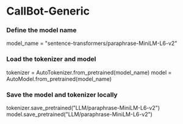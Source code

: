 # CallBot-Generic

### Define the model name
model_name = "sentence-transformers/paraphrase-MiniLM-L6-v2"

### Load the tokenizer and model
tokenizer = AutoTokenizer.from_pretrained(model_name)
model = AutoModel.from_pretrained(model_name)

### Save the model and tokenizer locally
tokenizer.save_pretrained("LLM/paraphrase-MiniLM-L6-v2")
model.save_pretrained("LLM/paraphrase-MiniLM-L6-v2")
